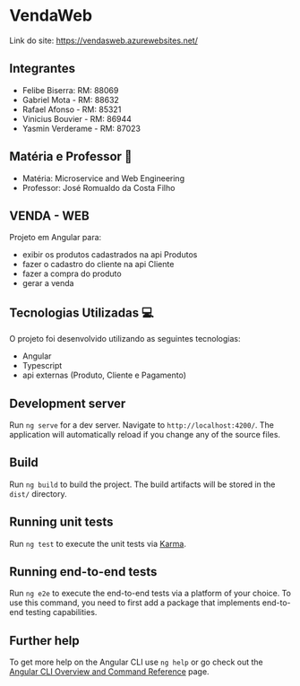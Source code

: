 # VendaWeb
Link do site: https://vendasweb.azurewebsites.net/

## Integrantes
- Felibe Biserra: RM: 88069
- Gabriel Mota - RM: 88632
- Rafael Afonso - RM: 85321
- Vinicius Bouvier - RM: 86944
- Yasmin Verderame - RM: 87023

## Matéria e Professor 📖
- Matéria: Microservice and Web Engineering
- Professor: José Romualdo da Costa Filho

## VENDA - WEB
Projeto em Angular para:
- exibir os produtos cadastrados na api Produtos
- fazer o cadastro do cliente na api Cliente
- fazer a compra do produto
- gerar a venda

## Tecnologias Utilizadas 💻
O projeto foi desenvolvido utilizando as seguintes tecnologias:
- Angular
- Typescript
- api externas (Produto, Cliente e Pagamento)

## Development server

Run `ng serve` for a dev server. Navigate to `http://localhost:4200/`. The application will automatically reload if you change any of the source files.

## Build

Run `ng build` to build the project. The build artifacts will be stored in the `dist/` directory.

## Running unit tests

Run `ng test` to execute the unit tests via [Karma](https://karma-runner.github.io).

## Running end-to-end tests

Run `ng e2e` to execute the end-to-end tests via a platform of your choice. To use this command, you need to first add a package that implements end-to-end testing capabilities.

## Further help

To get more help on the Angular CLI use `ng help` or go check out the [Angular CLI Overview and Command Reference](https://angular.io/cli) page.
